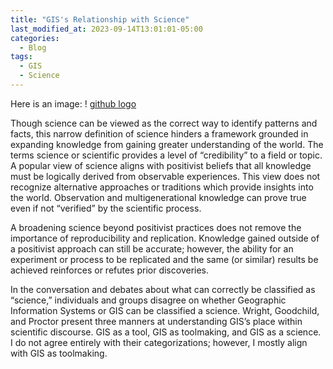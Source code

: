 ```yaml
---
title: "GIS's Relationship with Science"
last_modified_at: 2023-09-14T13:01:01-05:00
categories:
  - Blog
tags:
  - GIS
  - Science
---
```


Here is an image: ! [github logo](/Users/tatesutter/Desktop/openGIScience/t-sutter.github.io/assets/images/github-mark/github-mark.png)

Though science can be viewed as the correct way to identify patterns and facts, this narrow definition of science hinders a framework grounded in expanding knowledge from gaining greater understanding of the world. The terms science or scientific provides a level of “credibility” to a field or topic. A popular view of science aligns with positivist beliefs that all knowledge must be logically derived from observable experiences. This view does not recognize alternative approaches or traditions which provide insights into the world. Observation and multigenerational knowledge can prove true even if not “verified” by the scientific process.

A broadening science beyond positivist practices does not remove the importance of reproducibility and replication. Knowledge gained outside of a positivist approach can still be accurate; however, the ability for an experiment or process to be replicated and the same (or similar) results be achieved reinforces or refutes prior discoveries. 

In the conversation and debates about what can correctly be classified as “science,” individuals and groups disagree on whether Geographic Information Systems or GIS can be classified a science. Wright, Goodchild, and Proctor present three manners at understanding GIS’s place within scientific discourse. GIS as a tool, GIS as toolmaking, and GIS as a science. I do not agree entirely with their categorizations; however, I mostly align with GIS as toolmaking.